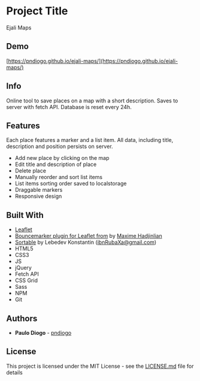 # Project Title

Ejali Maps

## Demo

[https://pndiogo.github.io/ejali-maps/](https://pndiogo.github.io/ejali-maps/)

## Info

Online tool to save places on a map with a short description. Saves to server with fetch API. Database is reset every 24h.

## Features

Each place features a marker and a list item. All data, including title, description and position persists on server.
* Add new place by clicking on the map
* Edit title and description of place
* Delete place
* Manually reorder and sort list items
* List items sorting order saved to localstorage
* Draggable markers
* Responsive design

## Built With

* [Leaflet](http://www.leafletjs.com)
* [Bouncemarker plugin for Leaflet from](https://github.com/maximeh/leaflet.bouncemarker) by [Maxime Hadjinlian](https://github.com/maximeh)
* [Sortable](http://rubaxa.github.io/Sortable/) by Lebedev Konstantin (<ibnRubaXa@gmail.com>)
* HTML5
* CSS3
* JS
* jQuery
* Fetch API
* CSS Grid
* Sass
* NPM
* Git

## Authors

* **Paulo Diogo** - [pndiogo](https://github.com/pndiogo)

## License

This project is licensed under the MIT License - see the [LICENSE.md](LICENSE.md) file for details